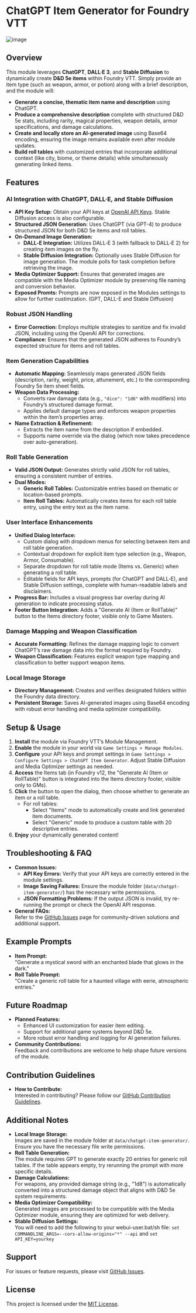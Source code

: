 # ChatGPT Item Generator for Foundry VTT

![image](https://github.com/user-attachments/assets/6b890c07-544d-42b1-829a-4f93b0a73827)

## Overview
This module leverages **ChatGPT**, **DALL·E 3**, and **Stable Diffusion** to dynamically create **D&D 5e items** within Foundry VTT. Simply provide an item type (such as weapon, armor, or potion) along with a brief description, and the module will:

- **Generate a concise, thematic item name and description** using ChatGPT.
- **Produce a comprehensive description** complete with structured D&D 5e stats, including rarity, magical properties, weapon details, armor specifications, and damage calculations.
- **Create and locally store an AI-generated image** using Base64 encoding, ensuring the image remains available even after module updates.
- **Build roll tables** with customized entries that incorporate additional context (like city, biome, or theme details) while simultaneously generating linked items.

## Features

### AI Integration with ChatGPT, DALL·E, and Stable Diffusion
- **API Key Setup:** Obtain your API keys at [OpenAI API Keys](https://platform.openai.com/api-keys). Stable Diffusion access is also configurable.
- **Structured JSON Generation:** Uses ChatGPT (via GPT-4) to produce structured JSON for both D&D 5e items and roll tables.
- **On-Demand Image Generation:**  
  - **DALL‑E Integration:** Utilizes DALL‑E 3 (with fallback to DALL‑E 2) for creating item images on the fly.
  - **Stable Diffusion Integration:** Optionally uses Stable Diffusion for image generation. The module polls for task completion before retrieving the image.
- **Media Optimizer Support:** Ensures that generated images are compatible with the Media Optimizer module by preserving file naming and conversion behavior.
- **Exposed Promts:** Prompts are now exposed in the Modules settings to allow for further custimzation. (GPT, DALL-E and Stable Diffusion)

### Robust JSON Handling
- **Error Correction:** Employs multiple strategies to sanitize and fix invalid JSON, including using the OpenAI API for corrections.
- **Compliance:** Ensures that the generated JSON adheres to Foundry’s expected structure for items and roll tables.

### Item Generation Capabilities
- **Automatic Mapping:** Seamlessly maps generated JSON fields (description, rarity, weight, price, attunement, etc.) to the corresponding Foundry 5e item sheet fields.
- **Weapon Data Processing:**
  - Converts raw damage data (e.g., `"dice": "1d6"` with modifiers) into Foundry’s structured damage format.
  - Applies default damage types and enforces weapon properties within the item’s properties array.
- **Name Extraction & Refinement:**  
  - Extracts the item name from the description if embedded.
  - Supports name override via the dialog (which now takes precedence over auto-generation).

### Roll Table Generation
- **Valid JSON Output:** Generates strictly valid JSON for roll tables, ensuring a consistent number of entries.
- **Dual Modes:**  
  - **Generic Roll Tables:** Customizable entries based on thematic or location-based prompts.
  - **Item Roll Tables:** Automatically creates items for each roll table entry, using the entry text as the item name.

### User Interface Enhancements
- **Unified Dialog Interface:**  
  - Custom dialog with dropdown menus for selecting between item and roll table generation.
  - Contextual dropdown for explicit item type selection (e.g., Weapon, Armor, Consumable).
  - Separate dropdown for roll table mode (Items vs. Generic) when generating a roll table.
  - Editable fields for API keys, prompts (for ChatGPT and DALL‑E), and Stable Diffusion settings, complete with human-readable labels and disclaimers.
- **Progress Bar:** Includes a visual progress bar overlay during AI generation to indicate processing status.
- **Footer Button Integration:** Adds a "Generate AI (Item or RollTable)" button to the Items directory footer, visible only to Game Masters.

### Damage Mapping and Weapon Classification
- **Accurate Formatting:** Refines the damage mapping logic to convert ChatGPT’s raw damage data into the format required by Foundry.
- **Weapon Classification:** Features explicit weapon type mapping and classification to better support weapon items.

### Local Image Storage
- **Directory Management:** Creates and verifies designated folders within the Foundry data directory.
- **Persistent Storage:** Saves AI-generated images using Base64 encoding with robust error handling and media optimizer compatibility.

## Setup & Usage

1. **Install** the module via Foundry VTT’s Module Management.
2. **Enable** the module in your world via `Game Settings > Manage Modules`.
3. **Configure** your API keys and prompt settings in `Game Settings > Configure Settings > ChatGPT Item Generator`. Adjust Stable Diffusion and Media Optimizer settings as needed.
4. **Access** the Items tab (in Foundry v12, the "Generate AI (Item or RollTable)" button is integrated into the Items directory footer, visible only to GMs).
5. **Click** the button to open the dialog, then choose whether to generate an item or a roll table.
   - For roll tables:
     - Select "Items" mode to automatically create and link generated item documents.
     - Select "Generic" mode to produce a custom table with 20 descriptive entries.
6. **Enjoy** your dynamically generated content!

## Troubleshooting & FAQ
- **Common Issues:**
  - **API Key Errors:** Verify that your API keys are correctly entered in the module settings.
  - **Image Saving Failures:** Ensure the module folder (`data/chatgpt-item-generator/`) has the necessary write permissions.
  - **JSON Formatting Problems:** If the output JSON is invalid, try re-running the prompt or check the OpenAI API response.
- **General FAQs:**  
  Refer to the [GitHub Issues](https://github.com/f3rr311/ChatGPT-Item-Gen-for-Foundry-VTT/issues) page for community-driven solutions and additional support.

## Example Prompts
- **Item Prompt:**  
  "Generate a mystical sword with an enchanted blade that glows in the dark."
- **Roll Table Prompt:**  
  "Create a generic roll table for a haunted village with eerie, atmospheric entries."

## Future Roadmap
- **Planned Features:**
  - Enhanced UI customization for easier item editing.
  - Support for additional game systems beyond D&D 5e.
  - More robust error handling and logging for AI generation failures.
- **Community Contributions:**  
  Feedback and contributions are welcome to help shape future versions of the module.

## Contribution Guidelines
- **How to Contribute:**  
  Interested in contributing? Please follow our [GitHub Contribution Guidelines](https://github.com/f3rr311/ChatGPT-Item-Gen-for-Foundry-VTT/issues).

## Additional Notes
- **Local Image Storage:**  
  Images are saved in the module folder at `data/chatgpt-item-generator/`. Ensure you have the necessary file write permissions.
- **Roll Table Generation:**  
  The module requires GPT to generate exactly 20 entries for generic roll tables. If the table appears empty, try rerunning the prompt with more specific details.
- **Damage Calculations:**  
  For weapons, any provided damage string (e.g., "1d8") is automatically converted into a structured damage object that aligns with D&D 5e system requirements.
- **Media Optimizer Compatibility:**  
  Generated images are processed to be compatible with the Media Optimizer module, ensuring they are optimized for web delivery.
- **Stable Diffusion Settings:**  
  You will need to add the following to your webui-user.bat/sh file: `set COMMANDLINE_ARGS=--cors-allow-origins="*" --api` and `set API_KEY=yourkey`

## Support
For issues or feature requests, please visit [GitHub Issues](https://github.com/f3rr311/ChatGPT-Item-Gen-for-Foundry-VTT/issues).

## License
This project is licensed under the [MIT License](https://opensource.org/licenses/MIT).
